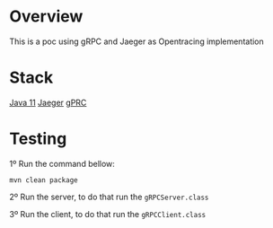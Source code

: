 # Overview

This is a poc using gRPC and Jaeger as Opentracing implementation

# Stack

[Java 11](https://www.oracle.com/java/technologies/javase-jdk11-downloads.html)
[Jaeger](https://www.jaegertracing.io/)
[gPRC](https://grpc.io/)

# Testing 

1º Run the command bellow:

`mvn clean package`

2º Run the server, to do that run the `gRPCServer.class`

3º Run the client, to do that run the `gRPCClient.class`
